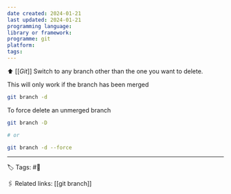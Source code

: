 ```yaml
---
date created: 2024-01-21
last updated: 2024-01-21
programming language: 
library or framework: 
programme: git
platform: 
tags:
---
```

⬆ [[_Git_]]
Switch to any branch other than the one you want to delete.

This will only work if the branch has been merged
```bash
git branch -d
```

To force delete an unmerged branch

```bash
git branch -D

# or

git branch -d --force
```

---
🏷 Tags: #🌱

🖇 Related links: [[git branch]]

